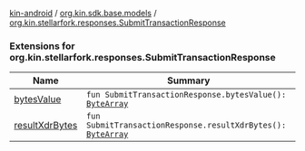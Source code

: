 [kin-android](../../index.md) / [org.kin.sdk.base.models](../index.md) / [org.kin.stellarfork.responses.SubmitTransactionResponse](./index.md)

### Extensions for org.kin.stellarfork.responses.SubmitTransactionResponse

| Name | Summary |
|---|---|
| [bytesValue](bytes-value.md) | `fun SubmitTransactionResponse.bytesValue(): `[`ByteArray`](https://kotlinlang.org/api/latest/jvm/stdlib/kotlin/-byte-array/index.html) |
| [resultXdrBytes](result-xdr-bytes.md) | `fun SubmitTransactionResponse.resultXdrBytes(): `[`ByteArray`](https://kotlinlang.org/api/latest/jvm/stdlib/kotlin/-byte-array/index.html) |
